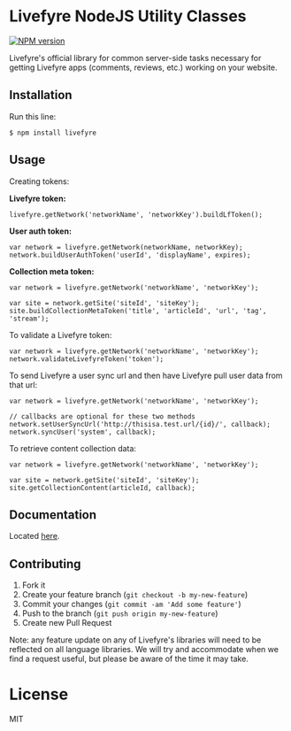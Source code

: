 # Livefyre NodeJS Utility Classes
[![NPM version](https://badge.fury.io/js/livefyre.png)](http://badge.fury.io/js/livefyre)

Livefyre's official library for common server-side tasks necessary for getting Livefyre apps (comments, reviews, etc.) working on your website.

## Installation

Run this line:

    $ npm install livefyre

## Usage

Creating tokens:

**Livefyre token:**

```node
livefyre.getNetwork('networkName', 'networkKey').buildLfToken();
```

**User auth token:**

```node
var network = livefyre.getNetwork(networkName, networkKey);
network.buildUserAuthToken('userId', 'displayName', expires);
```

**Collection meta token:**

```node
var network = livefyre.getNetwork('networkName', 'networkKey');

var site = network.getSite('siteId', 'siteKey');
site.buildCollectionMetaToken('title', 'articleId', 'url', 'tag', 'stream');
```

To validate a Livefyre token:

```node
var network = livefyre.getNetwork('networkName', 'networkKey');
network.validateLivefyreToken('token');
```

To send Livefyre a user sync url and then have Livefyre pull user data from that url:

```node
var network = livefyre.getNetwork('networkName', 'networkKey');

// callbacks are optional for these two methods
network.setUserSyncUrl('http://thisisa.test.url/{id}/', callback);
network.syncUser('system', callback);
```

To retrieve content collection data:

```node
var network = livefyre.getNetwork('networkName', 'networkKey');

var site = network.getSite('siteId', 'siteKey');
site.getCollectionContent(articleId, callback);
```

## Documentation

Located [here](http://answers.livefyre.com/libraries).

## Contributing

1. Fork it
2. Create your feature branch (`git checkout -b my-new-feature`)
3. Commit your changes (`git commit -am 'Add some feature'`)
4. Push to the branch (`git push origin my-new-feature`)
5. Create new Pull Request

Note: any feature update on any of Livefyre's libraries will need to be reflected on all language libraries. We will try and accommodate when we find a request useful, but please be aware of the time it may take.

License
=======

MIT